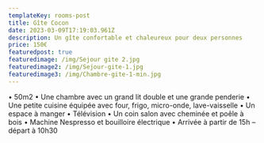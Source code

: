 ```yaml
---
templateKey: rooms-post
title: Gîte Cocon
date: 2023-03-09T17:19:03.961Z
description: Un gîte confortable et chaleureux pour deux personnes
price: 150€
featuredpost: true
featuredimage: /img/Sejour gite 2.jpg
featuredimage2: /img/Sejour-gite-1.jpg
featuredimage3: /img/Chambre-gite-1-min.jpg
---
```



• 50m2
• Une chambre avec un grand lit double et une grande penderie
• Une petite cuisine équipée avec four, frigo, micro-onde, lave-vaisselle
• Un espace à manger
• Télévision
• Un coin salon avec cheminée et poêle à bois
• Machine Nespresso et bouilloire électrique
• Arrivée à partir de 15h – départ à 10h30